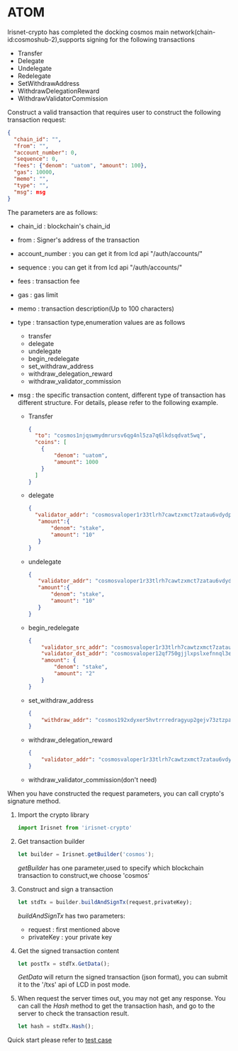 # ATOM

Irisnet-crypto has completed the docking cosmos main network(chain-id:cosmoshub-2),supports signing for the following transactions

- Transfer
- Delegate
- Undelegate
- Redelegate
- SetWithdrawAddress
- WithdrawDelegationReward
- WithdrawValidatorCommission

Construct a valid transaction that requires user to construct the following transaction request:

```json
{
  "chain_id": "",
  "from": "",
  "account_number": 0,
  "sequence": 0,
  "fees": {"denom": "uatom", "amount": 100},
  "gas": 10000,
  "memo": "",
  "type": "",
  "msg": msg
}
```
The parameters are as follows:
- chain_id : blockchain's chain_id
- from : Signer's address of the transaction
- account_number : you can get it from lcd api "/auth/accounts/"
- sequence : you can get it from lcd api "/auth/accounts/"
- fees : transaction fee
- gas : gas limit
- memo : transaction description(Up to 100 characters)
- type : transaction type,enumeration values are as follows
    - transfer
    - delegate
    - undelegate
    - begin_redelegate
    - set_withdraw_address
    - withdraw_delegation_reward
    - withdraw_validator_commission
- msg : the specific transaction content, different type of transaction has different structure. For details, please refer to the following example.

    - Transfer
        ```json
        {
          "to": "cosmos1njqswmydmrursv6qg4nl5za7q6lkdsqdvat5wq",
          "coins": [
            {
                "denom": "uatom",
                "amount": 1000
            }
          ]
        }
        ```
    
    - delegate
        ```json
        {
          "validator_addr": "cosmosvaloper1r33tlrh7cawtzxmct7zatau6vdydp0rg3ywegm",
           "amount":{
               "denom": "stake",
               "amount": "10"
           }
        }
        ```
    
    - undelegate
        ```json
        {
           "validator_addr": "cosmosvaloper1r33tlrh7cawtzxmct7zatau6vdydp0rg3ywegm",
           "amount":{
               "denom": "stake",
               "amount": "10"
           }
        }
        ```
    
    - begin_redelegate
        ```json
        {
            "validator_src_addr": "cosmosvaloper1r33tlrh7cawtzxmct7zatau6vdydp0rg3ywegm",
            "validator_dst_addr": "cosmosvaloper12qf750gjjlxpslxefnnql3egu350c6qn5rmswu",
            "amount": {
                "denom": "stake",
                "amount": "2"
            }
        }
        ```
    
    - set_withdraw_address
        ```json
        {
            "withdraw_addr": "cosmos192xdyxer5hvtrrredragyup2gejv73ztzpa7j3"
        }
        ```
        
    - withdraw_delegation_reward
        ```json
        {
            "validator_addr": "cosmosvaloper1r33tlrh7cawtzxmct7zatau6vdydp0rg3ywegm"
        }
        ```
    - withdraw_validator_commission(don't need)
    
    
When you have constructed the request parameters, you can call crypto's signature method.

1. Import the crypto library
    ```js
    import Irisnet from 'irisnet-crypto'
    ```
2. Get transaction builder
    ```js
    let builder = Irisnet.getBuilder('cosmos');
    ```
    *getBuilder* has one parameter,used to specify which blockchain transaction to construct,we choose 'cosmos'

3. Construct and sign a transaction
    ```js
    let stdTx = builder.buildAndSignTx(request,privateKey);
    ```
    *buildAndSignTx* has two parameters:
      - request : first mentioned above
      - privateKey : your private key

4. Get the signed transaction content
    ```js
    let postTx = stdTx.GetData();
    ```
    *GetData* will return the signed transaction (json format), you can submit it to the '/txs' api of LCD in post mode.

5. When request the server times out, you may not get any response. You can call the *Hash* method to get the transaction hash, and go to the server to check the transaction result.
    ```js
    let hash = stdTx.Hash();
    ```
Quick start please refer to [test case](../test/test_tx_cosmos.js)